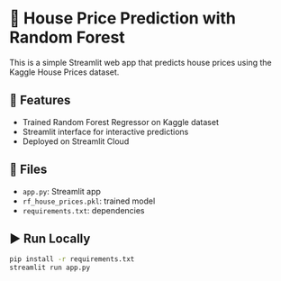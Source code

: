 # 🏡 House Price Prediction with Random Forest

This is a simple Streamlit web app that predicts house prices using the Kaggle House Prices dataset.

## 🚀 Features
- Trained Random Forest Regressor on Kaggle dataset
- Streamlit interface for interactive predictions
- Deployed on Streamlit Cloud

## 📂 Files
- `app.py`: Streamlit app
- `rf_house_prices.pkl`: trained model
- `requirements.txt`: dependencies

## ▶️ Run Locally
```bash
pip install -r requirements.txt
streamlit run app.py